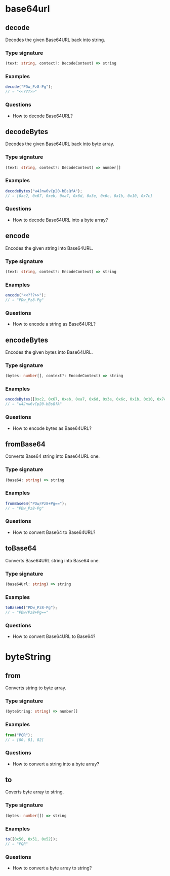 # base64url

## decode

Decodes the given Base64URL back into string.

### Type signature

<!-- prettier-ignore-start -->
```typescript
(text: string, context?: DecodeContext) => string
```
<!-- prettier-ignore-end -->

### Examples

<!-- prettier-ignore-start -->
```javascript
decode("PDw_Pz8-Pg");
// ⇒ "<<???>>"
```
<!-- prettier-ignore-end -->

### Questions

- How to decode Base64URL?

## decodeBytes

Decodes the given Base64URL back into byte array.

### Type signature

<!-- prettier-ignore-start -->
```typescript
(text: string, context?: DecodeContext) => number[]
```
<!-- prettier-ignore-end -->

### Examples

<!-- prettier-ignore-start -->
```javascript
decodeBytes("w4Jnw6vCp20-bBsQfA");
// ⇒ [0xc2, 0x67, 0xeb, 0xa7, 0x6d, 0x3e, 0x6c, 0x1b, 0x10, 0x7c]
```
<!-- prettier-ignore-end -->

### Questions

- How to decode Base64URL into a byte array?

## encode

Encodes the given string into Base64URL.

### Type signature

<!-- prettier-ignore-start -->
```typescript
(text: string, context?: EncodeContext) => string
```
<!-- prettier-ignore-end -->

### Examples

<!-- prettier-ignore-start -->
```javascript
encode("<<???>>");
// ⇒ "PDw_Pz8-Pg"
```
<!-- prettier-ignore-end -->

### Questions

- How to encode a string as Base64URL?

## encodeBytes

Encodes the given bytes into Base64URL.

### Type signature

<!-- prettier-ignore-start -->
```typescript
(bytes: number[], context?: EncodeContext) => string
```
<!-- prettier-ignore-end -->

### Examples

<!-- prettier-ignore-start -->
```javascript
encodeBytes([0xc2, 0x67, 0xeb, 0xa7, 0x6d, 0x3e, 0x6c, 0x1b, 0x10, 0x7c]);
// ⇒ "w4Jnw6vCp20-bBsQfA"
```
<!-- prettier-ignore-end -->

### Questions

- How to encode bytes as Base64URL?

## fromBase64

Converts Base64 string into Base64URL one.

### Type signature

<!-- prettier-ignore-start -->
```typescript
(base64: string) => string
```
<!-- prettier-ignore-end -->

### Examples

<!-- prettier-ignore-start -->
```javascript
fromBase64("PDw/Pz8+Pg==");
// ⇒ "PDw_Pz8-Pg"
```
<!-- prettier-ignore-end -->

### Questions

- How to convert Base64 to Base64URL?

## toBase64

Converts Base64URL string into Base64 one.

### Type signature

<!-- prettier-ignore-start -->
```typescript
(base64Url: string) => string
```
<!-- prettier-ignore-end -->

### Examples

<!-- prettier-ignore-start -->
```javascript
toBase64("PDw_Pz8-Pg");
// ⇒ "PDw/Pz8+Pg=="
```
<!-- prettier-ignore-end -->

### Questions

- How to convert Base64URL to Base64?

# byteString

## from

Converts string to byte array.

### Type signature

<!-- prettier-ignore-start -->
```typescript
(byteString: string) => number[]
```
<!-- prettier-ignore-end -->

### Examples

<!-- prettier-ignore-start -->
```javascript
from("PQR");
// ⇒ [80, 81, 82]
```
<!-- prettier-ignore-end -->

### Questions

- How to convert a string into a byte array?

## to

Coverts byte array to string.

### Type signature

<!-- prettier-ignore-start -->
```typescript
(bytes: number[]) => string
```
<!-- prettier-ignore-end -->

### Examples

<!-- prettier-ignore-start -->
```javascript
to([0x50, 0x51, 0x52]);
// ⇒ "PQR"
```
<!-- prettier-ignore-end -->

### Questions

- How to convert a byte array to string?
